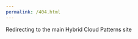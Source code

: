 ```yaml
---
permalink: /404.html
---
```


Redirecting to the main Hybrid Cloud Patterns site
<script>
        var timer = setTimeout(function() {
            window.location='http://hybrid-cloud-patterns.io'
        }, 3000);
</script>

